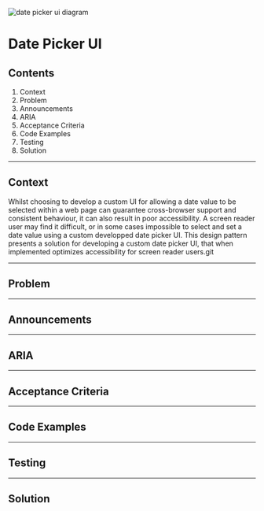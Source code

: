 ![date picker ui diagram](https://github.com/paulwwroe/pw167/images/diagram.png "Date Picker Ui")

# Date Picker UI

## Contents
1. Context
2. Problem
3. Announcements
4. ARIA 
5. Acceptance Criteria
6. Code Examples
7. Testing
8. Solution

---

## Context

Whilst choosing to develop a custom UI for allowing a date value to be selected within a web page can guarantee cross-browser support and consistent behaviour, it can also result in poor accessibility. A screen reader user may find it difficult, or in some cases impossible to select and set a date value using a custom developped date picker UI. This design pattern presents a solution for developing a custom date picker UI, that when implemented optimizes accessibility for screen reader users.git


---

## Problem

---

## Announcements

---

## ARIA 

---

## Acceptance Criteria

---

## Code Examples

---

## Testing

---

## Solution

